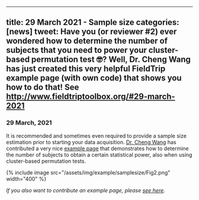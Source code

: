 
---
title: 29 March 2021 - Sample size
categories: [news]
tweet: Have you (or reviewer #2) ever wondered how to determine the number of subjects that you need to power your cluster-based permutation test 🤓? Well, Dr. Cheng Wang has just created this very helpful FieldTrip example page (with own code) that shows you how to do that! See http://www.fieldtriptoolbox.org/#29-march-2021
---

### 29 March, 2021

It is recommended and sometimes even required to provide a sample size estimation prior to starting your data acquisition. [Dr. Cheng Wang](https://www.researchgate.net/profile/Cheng-Wang-93) has contributed a very nice [example page](/example/samplesize) that demonstrates how to determine the number of subjects to obtain a certain statistical power, also when using cluster-based permutation tests.

{% include image src="/assets/img/example/samplesize/Fig2.png" width="400" %}

_If you also want to contribute an example page, please [see here](/development/contribute/#contribute-documentation)._
